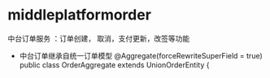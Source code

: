 # middleplatformorder
中台订单服务 ：订单创建， 取消，支付更新，改签等功能

- 中台订单继承自统一订单模型
@Aggregate(forceRewriteSuperField = true)
public class OrderAggregate extends UnionOrderEntity { 


